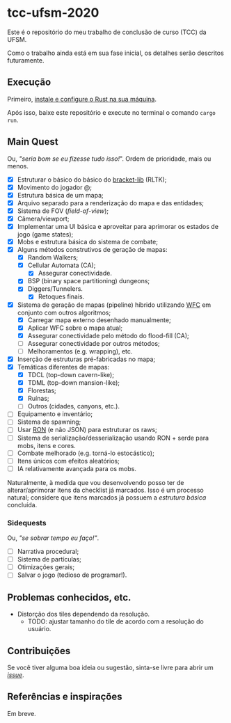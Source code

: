 # tcc-ufsm-2020
Este é o repositório do meu trabalho de conclusão de curso (TCC) da UFSM.

Como o trabalho ainda está em sua fase inicial, os detalhes serão descritos
futuramente.

## Execução
Primeiro, [instale e configure o Rust na sua
máquina](https://doc.rust-lang.org/book/ch01-01-installation.html).

Após isso, baixe este repositório e execute no terminal o comando ```cargo run```.

## Main Quest
Ou, _"seria bom se eu fizesse tudo isso!_". Ordem de prioridade, mais ou menos.
- [x] Estruturar o básico do básico do [bracket-lib](https://github.com/thebracket/bracket-lib) 
  (RLTK);
- [x] Movimento do jogador @;
- [x] Estrutura básica de um mapa;
- [x] Arquivo separado para a renderização do mapa e das entidades;
- [x] Sistema de FOV (_field-of-view_);
- [x] Câmera/viewport;
- [x] Implementar uma UI básica e aproveitar para aprimorar os estados de jogo (game states);
- [x] Mobs e estrutura básica do sistema de combate;
- [x] Alguns métodos construtivos de geração de mapas:
    - [x] Random Walkers;
    - [x] Cellular Automata (CA);
        - [x] Assegurar conectividade.
    - [x] BSP (binary space partitioning) dungeons;
    - [x] Diggers/Tunnelers.
        - [x] Retoques finais.
- [x] Sistema de geração de mapas (pipeline) híbrido utilizando
  [WFC](https://github.com/mxgmn/WaveFunctionCollapse) em conjunto com outros algoritmos;
  - [x] Carregar mapa externo desenhado manualmente;
  - [x] Aplicar WFC sobre o mapa atual;
  - [x] Assegurar conectividade pelo método do flood-fill (CA);
  - [ ] Assegurar conectividade por outros métodos;
  - [ ] Melhoramentos (e.g. wrapping), etc. 
- [x] Inserção de estruturas pré-fabricadas no mapa;
- [x] Temáticas diferentes de mapas:
    - [x] TDCL (top-down cavern-like);
    - [x] TDML (top-down mansion-like);
    - [x] Florestas;
    - [x] Ruínas;
    - [ ] Outros (cidades, canyons, etc.).
- [ ] Equipamento e inventário;
- [ ] Sistema de spawning;
- [ ] Usar [RON](https://github.com/ron-rs/ron) (e não JSON) para estruturar os raws;
- [ ] Sistema de serialização/desserialização usando RON +
  serde para mobs, itens e cores.
- [ ] Combate melhorado (e.g. torná-lo estocástico);
- [ ] Itens únicos com efeitos aleatórios;
- [ ] IA relativamente avançada para os mobs.

Naturalmente, à medida que vou desenvolvendo posso ter de 
alterar/aprimorar itens da checklist já marcados. Isso é um processo natural;
considere que itens marcados já possuem a _estrutura básica_ concluída. 

###  Sidequests
Ou, _"se sobrar tempo eu faço!"_.
- [ ] Narrativa procedural;
- [ ] Sistema de partículas;
- [ ] Otimizações gerais;
- [ ] Salvar o jogo (tedioso de programar!).

## Problemas conhecidos, etc.
- Distorção dos tiles dependendo da resolução.
    - TODO: ajustar tamanho do tile de acordo com a resolução do usuário.

## Contribuições
Se você tiver alguma boa ideia ou sugestão, sinta-se livre para abrir um 
[_issue_](https://github.com/pprobst/tcc-ufsm-2020/issues/new).

## Referências e inspirações
Em breve.
